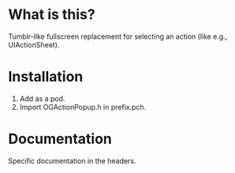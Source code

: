 # What is this?

Tumblr-like fullscreen replacement for selecting an action (like e.g., UIActionSheet).

# Installation

1. Add as a pod.
2. Import OGActionPopup.h in prefix.pch.

# Documentation

Specific documentation in the headers.
